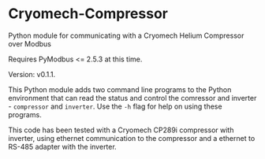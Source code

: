# Cryomech-Compressor
Python module for communicating with a Cryomech Helium Compressor over Modbus

Requires PyModbus <= 2.5.3 at this time.

Version: v0.1.1.

This Python module adds two command line programs to the Python environment that can read the status and control the comressor and inverter - `compressor` and `inverter`.  Use the `-h` flag for help on using these programs.

This code has been tested with a Cryomech CP289i compressor with inverter, using ethernet communication to the compressor and a ethernet to RS-485 adapter with the inverter.
